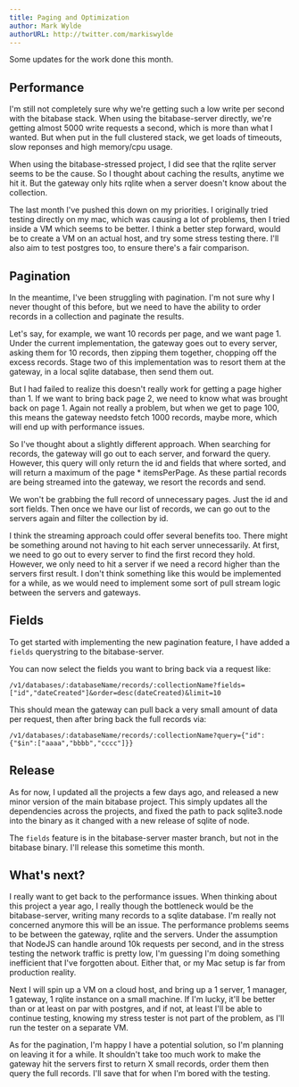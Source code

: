 ```yaml
---
title: Paging and Optimization
author: Mark Wylde
authorURL: http://twitter.com/markiswylde
---
```


Some updates for the work done this month.

## Performance
I'm still not completely sure why we're getting such a low write per second with the bitabase stack. When using the bitabase-server directly, we're getting almost 5000 write requests a second, which is more than what I wanted. But when put in the full clustered stack, we get loads of timeouts, slow reponses and high memory/cpu usage.

When using the bitabase-stressed project, I did see that the rqlite server seems to be the cause. So I thought about caching the results, anytime we hit it. But the gateway only hits rqlite when a server doesn't know about the collection.

The last month I've pushed this down on my priorities. I originally tried testing directly on my mac, which was causing a lot of problems, then I tried inside a VM which seems to be better. I think a better step forward, would be to create a VM on an actual host, and try some stress testing there. I'll also aim to test postgres too, to ensure there's a fair comparison.

## Pagination
In the meantime, I've been struggling with pagination. I'm not sure why I never thought of this before, but we need to have the ability to order records in a collection and paginate the results.

Let's say, for example, we want 10 records per page, and we want page 1. Under the current implementation, the gateway goes out to every server, asking them for 10 records, then zipping them together, chopping off the excess records. Stage two of this implementation was to resort them at the gateway, in a local sqlite database, then send them out.

But I had failed to realize this doesn't really work for getting a page higher than 1. If we want to bring back page 2, we need to know what was brought back on page 1. Again not really a problem, but when we get to page 100, this means the gateway needsto fetch 1000 records, maybe more, which will end up with performance issues.

So I've thought about a slightly different approach. When searching for records, the gateway will go out to each server, and forward the query. However, this query will only return the id and fields that where sorted, and will return a maximum of the page * itemsPerPage. As these partial records are being streamed into the gateway, we resort the records and send.

We won't be grabbing the full record of unnecessary pages. Just the id and sort fields. Then once we have our list of records, we can go out to the servers again and filter the collection by id.

I think the streaming approach could offer several benefits too. There might be something around not having to hit each server unnecessarily. At first, we need to go out to every server to find the first record they hold. However, we only need to hit a server if we need a record higher than the servers first result. I don't think something like this would be implemented for a while, as we would need to implement some sort of pull stream logic between the servers and gateways.

## Fields
To get started with implementing the new pagination feature, I have added a `fields` querystring to the bitabase-server.

You can now select the fields you want to bring back via a request like:

```
/v1/databases/:databaseName/records/:collectionName?fields=["id","dateCreated"]&order=desc(dateCreated)&limit=10
```

This should mean the gateway can pull back a very small amount of data per request, then after bring back the full records via:

```
/v1/databases/:databaseName/records/:collectionName?query={"id":{"$in":["aaaa","bbbb","cccc"]}}
```

## Release
As for now, I updated all the projects a few days ago, and released a new minor version of the main bitabase project. This simply updates all the dependencies across the projects, and fixed the path to pack sqlite3.node into the binary as it changed with a new release of sqlite of node.

The `fields` feature is in the bitabase-server master branch, but not in the bitabase binary. I'll release this sometime this month.

## What's next?
I really want to get back to the performance issues. When thinking about this project a year ago, I really though the bottleneck would be the bitabase-server, writing many records to a sqlite database. I'm really not concerned anymore this will be an issue. The performance problems seems to be between the gateway, rqlite and the servers. Under the assumption that NodeJS can handle around 10k requests per second, and in the stress testing the network traffic is pretty low, I'm guessing I'm doing something inefficient that I've forgotten about. Either that, or my Mac setup is far from production reality.

Next I will spin up a VM on a cloud host, and bring up a 1 server, 1 manager, 1 gateway, 1 rqlite instance on a small machine. If I'm lucky, it'll be better than or at least on par with postgres, and if not, at least I'll be able to continue testing, knowing my stress tester is not part of the problem, as I'll run the tester on a separate VM.

As for the pagination, I'm happy I have a potential solution, so I'm planning on leaving it for a while. It shouldn't take too much work to make the gateway hit the servers first to return X small records, order them then query the full records. I'll save that for when I'm bored with the testing.
